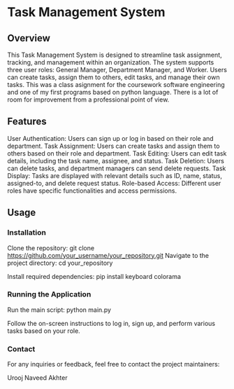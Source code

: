 # Task Management System

## Overview
This Task Management System is designed to streamline task assignment, tracking, and management within an organization. The system supports three user roles: General Manager, Department Manager, and Worker. Users can create tasks, assign them to others, edit tasks, and manage their own tasks. This was a class asignment for the coursework software engineering and one of my first programs based on python language. There is a lot of room for improvement from a professional point of view.

## Features
User Authentication: Users can sign up or log in based on their role and department.
Task Assignment: Users can create tasks and assign them to others based on their role and department.
Task Editing: Users can edit task details, including the task name, assignee, and status.
Task Deletion: Users can delete tasks, and department managers can send delete requests.
Task Display: Tasks are displayed with relevant details such as ID, name, status, assigned-to, and delete request status.
Role-based Access: Different user roles have specific functionalities and access permissions.
## Usage

### Installation
Clone the repository:
git clone https://github.com/your_username/your_repository.git
Navigate to the project directory:
cd your_repository

Install required dependencies:
pip install keyboard colorama

### Running the Application
Run the main script:
python main.py

Follow the on-screen instructions to log in, sign up, and perform various tasks based on your role.

### Contact
For any inquiries or feedback, feel free to contact the project maintainers:

Urooj Naveed Akhter
